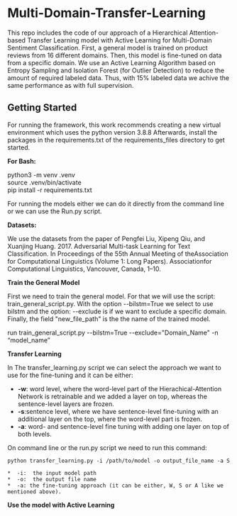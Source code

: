 # Multi-Domain-Transfer-Learning

This repo includes the code of our approach of a Hierarchical Attention-based Transfer Learning model with Active Learning for Multi-Domain Sentiment Classification. First, a general model is trained on product reviews from 16 different domains. Then, this model is fine-tuned on data from a specific domain. We use an Active Learning Algorithm based on Entropy Sampling and Isolation Forest (for Outlier Detection) to reduce the amount of required labeled data. Thus, with 15% labeled data we achive the same performance as with full supervision.   
## Getting Started
For running the framework, this work recommends creating a new virtual environment which uses the python version 3.8.8
Afterwards, install the packages in the requirements.txt of the requirements_files directory to get started.

**For Bash:**  

python3 -m venv .venv  
source .venv/bin/activate  
pip install -r requirements.txt

For running the models either we can do it directly from the command line or we can use the Run.py script.

**Datasets:**

We use the datasets from the paper of Pengfei Liu, Xipeng Qiu, and Xuanjing Huang. 2017. Adversarial Multi-task Learning for Text Classification. In Proceedings of the 55th Annual Meeting of theAssociation for Computational Linguistics (Volume 1: Long Papers). Associationfor Computational Linguistics, Vancouver, Canada, 1–10.

**Train the General Model**

First we need to train the general model. For that we will use the script: train_general_script.py. With the option --bilstm=True we select to use bilstm and the option: --exclude is if we want to exclude a specific domain. Finally, the field "new_file_path" is the the name of the trained model.

run train_general_script.py --bilstm=True --exclude="Domain_Name" -n “model_name”

**Transfer Learning**

In The transfer_learning.py script we can select the approach we want to use for the fine-tuning and it can be either:
-  **-w**: word level,  where the word-level part of the Hierachical-Attention Network is retrainable and we added a layer on top, whereas the sentence-level layers are frozen.
-  **-s**:sentence level, where we have sentence-level fine-tuning with an additional layer on the top, where the word-level part is frozen.
-  **-a**: word- and sentence-level fine tuning with adding one layer on top of both levels.
   
On command line or the run.py script we need to run this command:

    python transfer_learning.py -i /path/to/model -o output_file_name -a S

    *  -i:  the input model path
    *  -o:  the output file name
    *  -a: the fine-tuning approach (it can be either, W, S or A like we mentioned above).



**Use the model with Active Learning**

